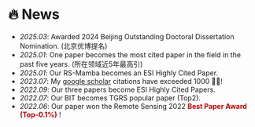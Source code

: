 # 🔥 News
- *2025.03*: Awarded 2024 Beijing Outstanding Doctoral Dissertation Nomination. (北京优博提名)
- *2025.01*: One paper becomes the most cited paper in the field in the past five years. (所在领域近5年最高引)
- *2025.01*: Our RS-Mamba becomes an ESI Highly Cited Paper.
- *2023.07*: My [google scholar](https://scholar.google.com/citations?user=BEDNoZIAAAAJ) citations have exceeded 1000 🎉🎉!
- *2022.09*: Our three papers become ESI Highly Cited Papers.
- *2022.07*: Our BIT becomes TGRS popular paper (Top2).
- *2022.06*: Our paper won the Remote Sensing 2022 **<font color="#C00000">Best Paper Award (Top-0.1%)</font>** ! 

